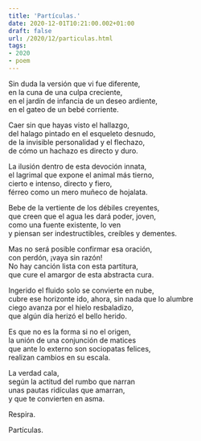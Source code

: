 ```yaml
---
title: 'Partículas.'
date: 2020-12-01T10:21:00.002+01:00
draft: false
url: /2020/12/particulas.html
tags: 
- 2020
- poem
---
```


Sin duda la versión que vi fue diferente,  
en la cuna de una culpa creciente,  
en el jardín de infancia de un deseo ardiente,  
en el gateo de un bebé corriente.  

Caer sin que hayas visto el hallazgo,  
del halago pintado en el esqueleto desnudo,  
de la invisible personalidad y el flechazo,  
de cómo un hachazo es directo y duro.  

La ilusión dentro de esta devoción innata,  
el lagrimal que expone el animal más tierno,  
cierto e intenso, directo y fiero,  
férreo como un mero muñeco de hojalata.  

Bebe de la vertiente de los débiles creyentes,  
que creen que el agua les dará poder, joven,  
como una fuente existente, lo ven  
y piensan ser indestructibles, creíbles y dementes.  

Mas no será posible confirmar esa oración,  
con perdón, ¡vaya sin razón!  
No hay canción lista con esta partitura,  
que cure el amargor de esta abstracta cura.  

Ingerido el fluido solo se convierte en nube,  
cubre ese horizonte ido, ahora, sin nada que lo alumbre  
ciego avanza por el hielo resbaladizo,  
que algún día herizó el bello herido.  

Es que no es la forma si no el origen,  
la unión de una conjunción de matices  
que ante lo externo son sociopatas felices,  
realizan cambios en su escala.  

La verdad cala,  
según la actitud del rumbo que narran  
unas pautas ridículas que amarran,  
y que te convierten en asma.  

Respira.  

Partículas.  